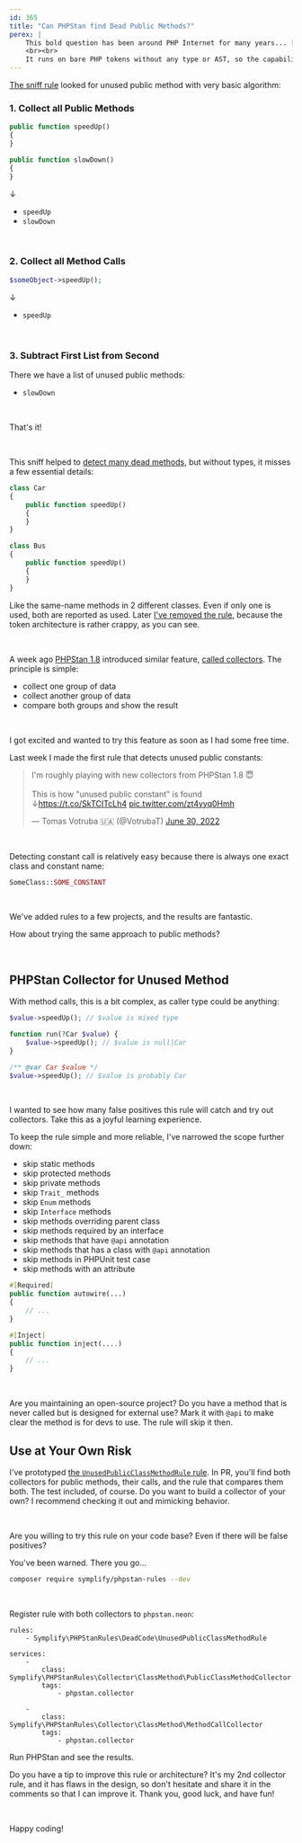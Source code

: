 ```yaml
---
id: 365
title: "Can PHPStan find Dead Public Methods?"
perex: |
    This bold question has been around PHP Internet for many years... [at least since 2008](https://stackoverflow.com/questions/11532/how-can-i-find-unused-functions-in-a-php-project). In 2017 I added [dead public method sniff](https://github.com/symplify/symplify/pull/466) to Symplify Coding Standard.
    <br><br>
    It runs on bare PHP tokens without any type or AST, so the capability was limited. Yet it was able to detect a few unused methods. Now, 5 years later, we maybe have a better solution.
---
```


[The sniff rule](/blog/2019/03/14/remove-dead-public-methdos-from-your-code/) looked for unused public method with very basic algorithm:

### 1. Collect all Public Methods

```php
public function speedUp()
{
}

public function slowDown()
{
}
```

↓

- `speedUp`
- `slowDown`

<br>

### 2. Collect all Method Calls

```php
$someObject->speedUp();
```

↓

- `speedUp`

<br>

### 3. Subtract First List from Second

There we have a list of unused public methods:

- `slowDown`

<br>

That's it!

<br>

This sniff helped to [detect many dead methods](https://github.com/rectorphp/rector-src/commit/3ef5f555b729dfc7758043674c15ea2354af71f2), but without types, it misses a few essential details:

```php
class Car
{
    public function speedUp()
    {
    }
}
```

```php
class Bus
{
    public function speedUp()
    {
    }
}
```

Like the same-name methods in 2 different classes. Even if only one is used, both are reported as used. Later [I've removed the rule](/blog/2019/03/14/remove-dead-public-methods-from-your-code/), because the token architecture is rather crappy, as you can see.

<br>

A week ago [PHPStan 1.8](https://github.com/phpstan/phpstan/releases/tag/1.8.0) introduced similar feature, [called collectors](https://phpstan.org/developing-extensions/collectors).
The principle is simple:

* collect one group of data
* collect another group of data
* compare both groups and show the result

<br>

I got excited and wanted to try this feature as soon as I had some free time.

Last week I made the first rule that detects unused public constants:

<blockquote class="twitter-tweet"><p lang="en" dir="ltr">I&#39;m roughly playing with new collectors from PHPStan 1.8 😇<br><br>This is how &quot;unused public constant&quot; is found ↓<a href="https://t.co/SkTCITcLh4">https://t.co/SkTCITcLh4</a> <a href="https://t.co/zt4yyq0Hmh">pic.twitter.com/zt4yyq0Hmh</a></p>&mdash; Tomas Votruba 🇺🇦 (@VotrubaT) <a href="https://twitter.com/VotrubaT/status/1542459395203911682?ref_src=twsrc%5Etfw">June 30, 2022</a></blockquote>

<br>

Detecting constant call is relatively easy because there is always one exact class and constant name:

```php
SomeClass::SOME_CONSTANT
```

<br>

We've added rules to a few projects, and the results are fantastic.

How about trying the same approach to public methods?

<br>

## PHPStan Collector for Unused Method

With method calls, this is a bit complex, as caller type could be anything:

```php
$value->speedUp(); // $value is mixed type

function run(?Car $value) {
    $value->speedUp(); // $value is null|Car
}

/** @var Car $value */
$value->speedUp(); // $value is probably Car
```

<br>

I wanted to see how many false positives this rule will catch and try out collectors. Take this as a joyful learning experience.

To keep the rule simple and more reliable, I've narrowed the scope further down:

- skip static methods
- skip protected methods
- skip private methods
- skip `Trait_` methods
- skip `Enum` methods
- skip `Interface` methods
- skip methods overriding parent class
- skip methods required by an interface
- skip methods that have `@api` annotation
- skip methods that has a class with `@api` annotation
- skip methods in PHPUnit test case
- skip methods with an attribute


```php
#[Required]
public function autowire(...)
{
    // ...
}

#[Inject]
public function inject(....)
{
    // ...
}
```

<br>

Are you maintaining an open-source project? Do you have a method that is never called but is designed for external use? Mark it with `@api` to make clear the method is for devs to use. The rule will skip it then.


## Use at Your Own Risk

I've prototyped [the `UnusedPublicClassMethodRule` rule](https://github.com/symplify/symplify/pull/4195). In PR, you'll find both collectors for public methods, their calls, and the rule that compares them both. The test included, of course. Do you want to build a collector of your own? I recommend checking it out and mimicking behavior.

<br>

Are you willing to try this rule on your code base? Even if there will be false positives?

You've been warned. There you go...

```bash
composer require symplify/phpstan-rules --dev
```

<br>

Register rule with both collectors to `phpstan.neon`:

```neon
rules:
    - Symplify\PHPStanRules\DeadCode\UnusedPublicClassMethodRule

services:
    -
        class: Symplify\PHPStanRules\Collector\ClassMethod\PublicClassMethodCollector
        tags:
            - phpstan.collector

    -
        class: Symplify\PHPStanRules\Collector\ClassMethod\MethodCallCollector
        tags:
            - phpstan.collector
```

Run PHPStan and see the results.

Do you have a tip to improve this rule or architecture? It's my 2nd collector rule, and it has flaws in the design, so don't hesitate and share it in the comments so that I can improve it. Thank you, good luck, and have fun!

<br>

Happy coding!

<script async src="https://platform.twitter.com/widgets.js" charset="utf-8"></script>
